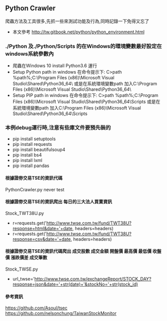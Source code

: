 ## Python Crawler
爬蟲方法及工具很多,先抓一些來測試功能及行為,同時記錄一下免得又忘了
* 本文參考 http://tw.gitbook.net/python/python_environment.html

### ./Python 及./Python/Scripts 的在Windows的環境變數最好設定在windows系統參數內
* 爬蟲在Windows 10 install Python3.6 運行
* Setup Python path in windows 在命令提示下: C>path %path%;C:\Program Files (x86)\Microsoft Visual Studio\Shared\Python36_64\  或是在系統環境變數path 加入C:\Program Files (x86)\Microsoft Visual Studio\Shared\Python36_64\ 
* Setup PIP path in windows 在命令提示下: C>path %path%;C:\Program Files (x86)\Microsoft Visual Studio\Shared\Python36_64\Scripts  或是在系統環境變數path 加入C:\Program Files (x86)\Microsoft Visual Studio\Shared\Python36_64\Scripts

### 本例debug運行時,注意有些庫文件要預先裝的
* pip install setuptools
* pip install requests
* pip install beautifulsoup4
* pip install bs4
* pip install lxml
* pip install pandas

#### 根據證劵交易TSE的資訊代碼
PythonCrawler.py never test 

#### 根據證劵交易TSE的資訊爬出 每日的三大法人買賣資訊
Stock_TWT38U.py
* r=requests.get('http://www.twse.com.tw/fund/TWT38U?response=html&date='+date, headers=headers)
* r=requests.get('http://www.twse.com.tw/fund/TWT38U?response=csv&date='+date, headers=headers)

#### 根據證劵交易TSE的資訊代碼爬出 成交股數	成交金額	開盤價	最高價	最低價	收盤價	漲跌價差	成交筆數
Stock_TWSE.py
* url_twse='http://www.twse.com.tw/exchangeReport/STOCK_DAY?response=json&date='+str(date)+'&stockNo='+str(stock_id)


#### 參考資訊
https://github.com/Asoul/tsec
https://github.com/nelsonchung/TaiwanStockMonitor